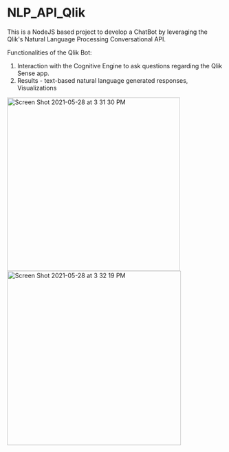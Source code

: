 # NLP_API_Qlik

This is a NodeJS based project to develop a ChatBot by leveraging the Qlik's Natural Language Processing Conversational API.

Functionalities of the Qlik Bot:
1. Interaction with the Cognitive Engine to ask questions regarding the Qlik Sense app.
2. Results - text-based natural language generated responses, Visualizations

<img width="402" alt="Screen Shot 2021-05-28 at 3 31 30 PM" src="https://user-images.githubusercontent.com/22213544/120027478-c935a580-bfc9-11eb-917e-3b34cd9c6bea.png">

<img width="404" alt="Screen Shot 2021-05-28 at 3 32 19 PM" src="https://user-images.githubusercontent.com/22213544/120027559-e5d1dd80-bfc9-11eb-8d94-1ce245d1590f.png">
